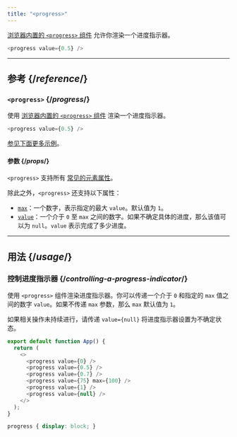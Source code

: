 ```yaml
---
title: "<progress>"
---
```


<Intro>

[浏览器内置的 `<progress>` 组件](https://developer.mozilla.org/zh-CN/docs/Web/HTML/Element/progress) 允许你渲染一个进度指示器。

```js
<progress value={0.5} />
```

</Intro>

<InlineToc />

---

## 参考 {/*reference*/}

### `<progress>` {/*progress*/}

使用 [浏览器内置的 `<progress>` 组件](https://developer.mozilla.org/zh-CN/docs/Web/HTML/Element/progress) 渲染一个进度指示器。

```js
<progress value={0.5} />
```

[参见下面更多示例](#usage)。

#### 参数 {/*props*/}

`<progress>` 支持所有 [常见的元素属性](/reference/react-dom/components/common#props)。

除此之外，`<progress>` 还支持以下属性：

-   [`max`](https://developer.mozilla.org/zh-CN/docs/Web/HTML/Element/progress#attr-max)：一个数字，表示指定的最大 `value`。默认值为 `1`。
- [`value`](https://developer.mozilla.org/zh-CN/docs/Web/HTML/Element/progress#attr-value)：一个介于 `0` 至 `max` 之间的数字。如果不确定具体的进度，那么该值可以为 `null`。`value` 表示完成了多少进度。

---

## 用法 {/*usage*/}

### 控制进度指示器 {/*controlling-a-progress-indicator*/}

使用 `<progress>` 组件渲染进度指示器。你可以传递一个介于 `0` 和指定的 `max` 值之间的数字 `value`。如果不传递 `max` 参数，那么 `max` 默认值为 `1`。

如果相关操作未持续进行，请传递 `value={null}` 将进度指示器设置为不确定状态。

<Sandpack>

```js
export default function App() {
  return (
    <>
      <progress value={0} />
      <progress value={0.5} />
      <progress value={0.7} />
      <progress value={75} max={100} />
      <progress value={1} />
      <progress value={null} />
    </>
  );
}
```

```css
progress { display: block; }
```

</Sandpack>
